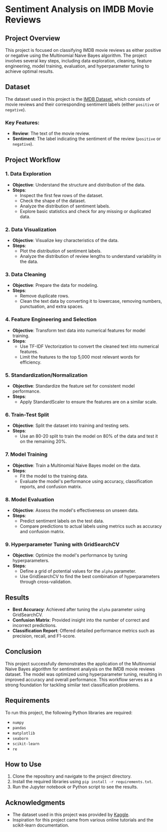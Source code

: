 # Sentiment Analysis on IMDB Movie Reviews

## Project Overview

This project is focused on classifying IMDB movie reviews as either positive or negative using the Multinomial Naive Bayes algorithm. The project involves several key steps, including data exploration, cleaning, feature engineering, model training, evaluation, and hyperparameter tuning to achieve optimal results.

## Dataset

The dataset used in this project is the [IMDB Dataset](https://www.kaggle.com/datasets/lakshmi25npathi/imdb-dataset-of-movie-reviews), which consists of movie reviews and their corresponding sentiment labels (either `positive` or `negative`).

### Key Features:
- **Review**: The text of the movie review.
- **Sentiment**: The label indicating the sentiment of the review (`positive` or `negative`).

## Project Workflow

### 1. Data Exploration
- **Objective**: Understand the structure and distribution of the data.
- **Steps**:
  - Inspect the first few rows of the dataset.
  - Check the shape of the dataset.
  - Analyze the distribution of sentiment labels.
  - Explore basic statistics and check for any missing or duplicated data.

### 2. Data Visualization
- **Objective**: Visualize key characteristics of the data.
- **Steps**:
  - Plot the distribution of sentiment labels.
  - Analyze the distribution of review lengths to understand variability in the data.

### 3. Data Cleaning
- **Objective**: Prepare the data for modeling.
- **Steps**:
  - Remove duplicate rows.
  - Clean the text data by converting it to lowercase, removing numbers, punctuation, and extra spaces.

### 4. Feature Engineering and Selection
- **Objective**: Transform text data into numerical features for model training.
- **Steps**:
  - Use TF-IDF Vectorization to convert the cleaned text into numerical features.
  - Limit the features to the top 5,000 most relevant words for efficiency.

### 5. Standardization/Normalization
- **Objective**: Standardize the feature set for consistent model performance.
- **Steps**:
  - Apply StandardScaler to ensure the features are on a similar scale.

### 6. Train-Test Split
- **Objective**: Split the dataset into training and testing sets.
- **Steps**:
  - Use an 80-20 split to train the model on 80% of the data and test it on the remaining 20%.

### 7. Model Training
- **Objective**: Train a Multinomial Naive Bayes model on the data.
- **Steps**:
  - Fit the model to the training data.
  - Evaluate the model's performance using accuracy, classification reports, and confusion matrix.

### 8. Model Evaluation
- **Objective**: Assess the model's effectiveness on unseen data.
- **Steps**:
  - Predict sentiment labels on the test data.
  - Compare predictions to actual labels using metrics such as accuracy and confusion matrix.

### 9. Hyperparameter Tuning with GridSearchCV
- **Objective**: Optimize the model's performance by tuning hyperparameters.
- **Steps**:
  - Define a grid of potential values for the `alpha` parameter.
  - Use GridSearchCV to find the best combination of hyperparameters through cross-validation.

## Results

- **Best Accuracy**: Achieved after tuning the `alpha` parameter using GridSearchCV.
- **Confusion Matrix**: Provided insight into the number of correct and incorrect predictions.
- **Classification Report**: Offered detailed performance metrics such as precision, recall, and F1-score.

## Conclusion

This project successfully demonstrates the application of the Multinomial Naive Bayes algorithm for sentiment analysis on the IMDB movie reviews dataset. The model was optimized using hyperparameter tuning, resulting in improved accuracy and overall performance. This workflow serves as a strong foundation for tackling similar text classification problems.

## Requirements

To run this project, the following Python libraries are required:

- `numpy`
- `pandas`
- `matplotlib`
- `seaborn`
- `scikit-learn`
- `re`

## How to Use

1. Clone the repository and navigate to the project directory.
2. Install the required libraries using `pip install -r requirements.txt`.
3. Run the Jupyter notebook or Python script to see the results.

## Acknowledgments

- The dataset used in this project was provided by [Kaggle](https://www.kaggle.com/datasets/lakshmi25npathi/imdb-dataset-of-movie-reviews).
- Inspiration for this project came from various online tutorials and the scikit-learn documentation.
